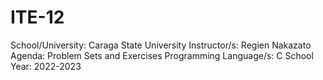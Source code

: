 # ITE-12
School/University: Caraga State University 
Instructor/s: Regien Nakazato
Agenda: Problem Sets and Exercises
Programming Language/s: C
School Year: 2022-2023
